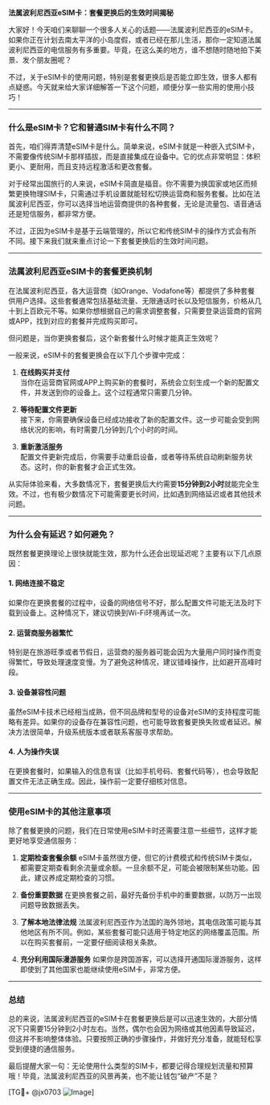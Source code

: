 **法属波利尼西亚eSIM卡：套餐更换后的生效时间揭秘**

大家好！今天咱们来聊聊一个很多人关心的话题——法属波利尼西亚的eSIM卡。如果你正在计划去南太平洋的小岛度假，或者已经在那儿生活，那你一定知道法属波利尼西亚的电信服务有多重要。毕竟，在这么美的地方，谁不想随时随地拍下美景、发个朋友圈呢？

不过，关于eSIM卡的使用问题，特别是套餐更换后是否能立即生效，很多人都有点疑惑。今天就来给大家详细解答一下这个问题，顺便分享一些实用的使用小技巧！

---

### **什么是eSIM卡？它和普通SIM卡有什么不同？**

首先，咱们得弄清楚eSIM卡是什么。简单来说，eSIM卡就是一种嵌入式SIM卡，不需要像传统SIM卡那样插拔，而是直接集成在设备中。它的优点非常明显：体积更小、更耐用，而且支持远程激活和更改套餐。

对于经常出国旅行的人来说，eSIM卡简直是福音。你不需要为换国家或地区而频繁更换物理SIM卡，只需通过手机设置就能轻松切换运营商和服务套餐。比如在法属波利尼西亚，你可以选择当地运营商提供的各种套餐，无论是流量包、语音通话还是短信服务，都非常方便。

不过，正因为eSIM卡是基于云端管理的，所以它和传统SIM卡的操作方式会有所不同。接下来我们就来重点讨论一下套餐更换后的生效时间问题。

---

### **法属波利尼西亚eSIM卡的套餐更换机制**

在法属波利尼西亚，各大运营商（如Orange、Vodafone等）都提供了多种套餐供用户选择。这些套餐通常包括基础流量、无限通话时长以及短信服务，价格从几十到上百欧元不等。如果你想根据自己的需求调整套餐，只需要登录运营商的官网或APP，找到对应的套餐并完成购买即可。

但问题是，当你更换套餐后，这个新套餐什么时候才能真正生效呢？

一般来说，eSIM卡的套餐更换会在以下几个步骤中完成：

1. **在线购买并支付**  
   当你在运营商官网或APP上购买新的套餐时，系统会立刻生成一个新的配置文件，并发送到你的设备上。这个过程通常只需要几分钟。

2. **等待配置文件更新**  
   接下来，你需要确保设备已经成功接收了新的配置文件。这一步可能会受到网络状况的影响，有时需要几分钟到几个小时的时间。

3. **重新激活服务**  
   配置文件更新完成后，你需要手动重启设备，或者等待系统自动刷新服务状态。这时，你的新套餐才会正式生效。

从实际体验来看，大多数情况下，套餐更换后大约需要**15分钟到2小时**就能完全生效。不过，也有极少数情况下可能需要更长时间，比如遇到网络延迟或者其他技术问题。

---

### **为什么会有延迟？如何避免？**

既然套餐更换理论上很快就能生效，那为什么还会出现延迟呢？主要有以下几点原因：

#### 1. **网络连接不稳定**
   如果你在更换套餐的过程中，设备的网络信号不好，那么配置文件可能无法及时下载到设备上。这种情况下，建议切换到Wi-Fi环境再试一次。

#### 2. **运营商服务器繁忙**
   特别是在旅游旺季或者节假日，运营商的服务器可能会因为大量用户同时操作而变得繁忙，导致处理速度变慢。为了避免这种情况，建议错峰操作，比如避开高峰时段。

#### 3. **设备兼容性问题**
   虽然eSIM卡技术已经相当成熟，但不同品牌和型号的设备对eSIM的支持程度可能略有差异。如果你的设备存在兼容性问题，也可能导致套餐更换失败或者延迟。解决方法很简单，升级系统版本或者联系客服寻求帮助。

#### 4. **人为操作失误**
   在更换套餐时，如果输入的信息有误（比如手机号码、套餐代码等），也会导致配置文件无法正确生成。因此，操作前一定要仔细核对信息。

---

### **使用eSIM卡的其他注意事项**

除了套餐更换的问题，我们在日常使用eSIM卡时还需要注意一些细节，这样才能更好地享受通信服务：

1. **定期检查套餐余额**
   eSIM卡虽然很方便，但它的计费模式和传统SIM卡类似，都需要定期查看剩余流量或余额。一旦余额不足，可能会被限制某些功能。因此，建议养成定期检查的习惯。

2. **备份重要数据**
   在更换套餐之前，最好先备份手机中的重要数据，以防万一出现问题导致数据丢失。

3. **了解本地法律法规**
   法属波利尼西亚作为法国的海外领地，其电信政策可能与其他地区有所不同。例如，某些套餐可能只适用于特定地区的网络覆盖范围。所以在购买套餐前，一定要仔细阅读相关条款。

4. **充分利用国际漫游服务**
   如果你是跨国游客，可以选择开通国际漫游服务，这样即使到了其他国家也能继续使用eSIM卡，非常方便。

---

### **总结**

总的来说，法属波利尼西亚的eSIM卡在套餐更换后是可以迅速生效的，大部分情况下只需要15分钟到2小时左右。当然，偶尔也会因为网络或其他因素导致延迟，但这并不影响整体体验。只要按照正确的步骤操作，并做好充分准备，就能轻松享受到便捷的通信服务。

最后提醒大家一句：无论使用什么类型的SIM卡，都要记得合理规划流量和预算哦！毕竟，法属波利尼西亚的风景再美，也不能让钱包“破产”不是？

[TG💪+ @jx0703 ![Image](https://github.com/user-attachments/assets/dbca1d08-cadb-493c-b0ec-ad6f7a83f270)]
